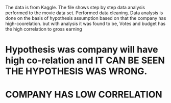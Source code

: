 The data is from Kaggle.
The file shows step by step data analysis performed to the movie data set.
Performed data cleaning.
Data analysis is done on the basis of hypothesis assumption based on that the company has high-coorelation.
but with analysis it was found to be, Votes and budget has the high correlation to gross earning
# Hypothesis was company will have high co-relation and IT CAN BE SEEN THE HYPOTHESIS WAS WRONG.
# COMPANY HAS LOW CORRELATION
